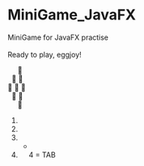 # MiniGame_JavaFX

MiniGame for JavaFX practise \
\
Ready to play, eggjoy!

&nbsp; &nbsp; &nbsp;:egg: \
&nbsp; :egg: :egg: \
:egg: :egg: :egg:\
&nbsp; :egg: :egg:\
&nbsp; &nbsp; &nbsp;:egg:



1. &nbsp;
2. &ensp;
3. -
4. &emsp;
4 = TAB &nbsp;
